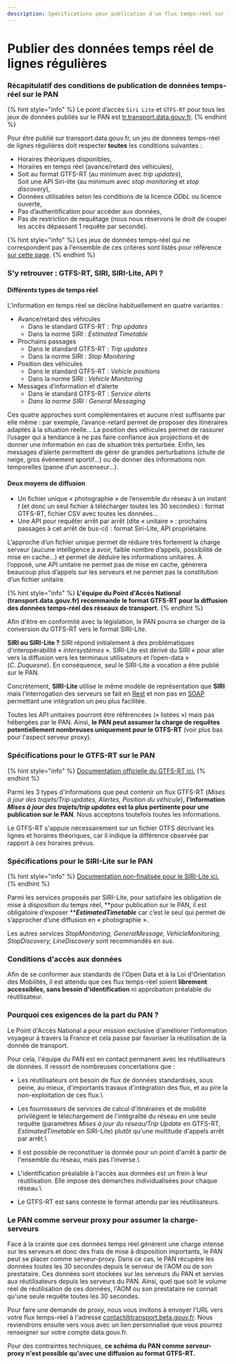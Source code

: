 ```yaml
---
description: Spécifications pour publication d'un flux temps-réel sur le PAN
---
```


# Publier des données temps réel de lignes régulières

### Récapitulatif des conditions de publication de données temps-réel sur le PAN

{% hint style="info" %}
Le point d’accès `Siri Lite` et `GTFS-RT` pour tous les jeux de données publiés sur le PAN est [tr.transport.data.gouv.fr](https://tr.transport.data.gouv.fr).
{% endhint %}

Pour être publié sur transport.data.gouv.fr, un jeu de données temps-réel de lignes régulières doit respecter **toutes** les conditions suivantes :

* Horaires théoriques disponibles,
* Horaires en temps réel (avance/retard des véhicules),
* Soit au format GTFS-RT (au minimum avec _trip updates_),\
  Soit une API Siri-lite (au minimum avec _stop monitoring_ et _stop discovery_),
* Données utilisables selon les conditions de la licence _ODbL_ ou licence ouverte,
* Pas d’authentification pour accéder aux données,
* Pas de restriction de requêtage (nous nous réservons le droit de couper les accès dépassant 1 requête par seconde).

{% hint style="info" %}
Les jeux de données temps-réel qui ne correspondent pas à l'ensemble de ces critères sont listés pour référence [sur cette page](https://transport.data.gouv.fr/real\_time).
{% endhint %}

### S'y retrouver : GTFS-RT, SIRI, SIRI-Lite, API ?

#### Différents types de temps réel

L’information en temps réel se décline habituellement en quatre variantes :

* Avance/retard des véhicules
  * Dans le standard GTFS-RT : _Trip updates_
  * Dans la norme SIRI : _Estimated Timetable_
* Prochains passages
  * Dans le standard GTFS-RT : _Trip updates_
  * Dans la norme SIRI : _Stop Monitoring_
* Position des véhicules&#x20;
  * Dans le standard GTFS-RT : _Vehicle positions_
  * Dans la norme SIRI : _Vehicle Monitoring_
* Messages d’information et d’alerte
  * Dans le standard GTFS-RT : _Service alerts_
  * _Dans la norme SIRI : General Messaging_

Ces quatre approches sont complémentaires et aucune n’est suffisante par elle même : par exemple, l’avance-retard permet de proposer des itinéraires adaptés à la situation réelle… La position des véhicules permet de rassurer l’usager qui a tendance à ne pas faire confiance aux projections et de donner une information en cas de situation très perturbée. Enfin, les messages d’alerte permettent de gérer de grandes perturbations (chute de neige, gros évènement sportif…) ou de donner des informations non temporelles (panne d’un ascenseur…).

#### Deux moyens de diffusion

* Un fichier unique « photographie » de l’ensemble du réseau à un instant _t_ (et donc un seul fichier à télécharger toutes les 30 secondes) : format GTFS-RT, fichier CSV avec toutes les données…
* Une API pour requêter arrêt par arrêt (dite « unitaire » : prochains passages à cet arrêt de bus-ci) : format Siri-Lite, API propriétaire.

L’approche d’un fichier unique permet de réduire très fortement la charge serveur (aucune intelligence à avoir, faible nombre d’appels, possibilité de mise en cache…) et permet de déduire les informations unitaires. À l’opposé, une API unitaire ne permet pas de mise en cache, génèrera beaucoup plus d’appels sur les serveurs et ne permet pas la constitution d’un fichier unitaire.

{% hint style="info" %}
**L'équipe du Point d'Accès National (transport.data.gouv.fr) recommande le format GTFS-RT pour la diffusion des données temps-réel des réseaux de transport.**
{% endhint %}

Afin d'être en conformité avec la législation, le PAN pourra se charger de la conversion du GTFS-RT vers le format SIRI-Lite.

**SIRI ou SIRI-Lite ?** SIRI répond initialement à des problématiques d'interopérabilité « _intersystèmes_ ». SIRI-Lite est dérivé du SIRI « pour aller vers la diffusion vers les terminaux utilisateurs et l’open-data » (_C. Duquesne_). En conséquence, seul le SIRI-Lite a vocation a être publié sur le PAN.

Concrètement, **SIRI-Lite** utilise le même modèle de représentation que **SIRI** mais l’interrogation des serveurs se fait en [Rest](https://fr.wikipedia.org/wiki/Representational\_state\_transfer) et non pas en [SOAP](https://fr.wikipedia.org/wiki/SOAP) permettant une intégration un peu plus facilitée.

Toutes les API unitaires pourront être référencées (« listées ») mais pas hébergées par le PAN. Ainsi, **le PAN peut assumer la charge de requêtes potentiellement nombreuses uniquement pour le GTFS-RT** (voir plus bas pour l'aspect serveur proxy).

### Spécifications pour le GTFS-RT sur le PAN

{% hint style="info" %}
[Documentation officielle du GTFS-RT ici.](https://developers.google.com/transit/gtfs-realtime/index?hl=fr)
{% endhint %}

Parmi les 3 types d'informations que peut contenir un flux GTFS-RT (_Mises à jour des trajets/Trip updates, Alertes, Position du véhicule_), **l’information **_**Mises à jour des trajets/trip updates**_** est la plus pertinente pour une publication sur le PAN**. Nous acceptons toutefois toutes les informations.&#x20;

Le GTFS-RT s'appuie nécessairement sur un fichier GTFS décrivant les lignes et horaires théoriques, car il indique la différence observée par rapport à ces horaires prévus.

### Spécifications pour le SIRI-Lite sur le PAN

{% hint style="info" %}
[Documentation non-finalisée pour le SIRI-Lite ici.](http://www.normes-donnees-tc.org/wp-content/uploads/2017/01/Proposition-Profil-SIRI-Lite-initial-v1-2.pdf)
{% endhint %}

Parmi les services proposés par SIRI-Lite, pour satisfaire les obligation de mise à disposition du temps réel, **pour publication sur le PAN, il est obligatoire d’exposer **_**EstimatedTimetable**_ car c’est le seul qui permet de s’approcher d’une diffusion en « photographie ».

Les autres services _StopMonitoring,  GeneralMessage, VehicleMonitoring, StopDiscovery, LineDiscovery_ sont recommandés en sus.

### Conditions d'accès aux données

Afin de se conformer aux standards de l'Open Data et à la Loi d'Orientation des Mobilités, il est attendu que ces flux temps-réel soient **librement accessibles, sans besoin d'identification** ni approbation préalable du réutilisateur.

### Pourquoi ces exigences de la part du PAN ?

Le Point d'Accès National a pour mission exclusive d'améliorer l'information voyageur à travers la France et cela passe par favoriser la réutilisation de la donnée de transport.

Pour cela, l'équipe du PAN est en contact permanent avec les réutilisateurs de données. Il ressort de nombreuses concertations que :

* Les réutilisateurs ont besoin de flux de données standardisés, sous peine, au mieux, d'importants travaux d'intégration des flux, et au pire la non-exploitation de ces flux.\

* Les fournisseurs de services de calcul d'itinéraires et de mobilité privilégient le téléchargement de l'intégralité du réseau en une seule requête (paramètres _Mises à jour du réseau/Trip Update_ en GTFS-RT, _EstimatedTimetable_ en SIRI-Lite) plutôt qu'une multitude d'appels arrêt par arrêt.\

* Il est possible de reconstituer la donnée pour un point d'arrêt à partir de l'ensemble du réseau, mais pas l'inverse.\

* L'identification préalable à l'accès aux données est un frein à leur réutilisation. Elle impose des démarches individualisées pour chaque réseau.\

* Le GTFS-RT est sans conteste le format attendu par les réutilisateurs.

### Le PAN comme serveur proxy pour assumer la charge-serveurs

Face à la crainte que ces données temps réel génèrent une charge intense sur les serveurs et donc des frais de mise à disposition importants, le PAN peut se placer comme serveur-proxy. Dans ce cas, le PAN récupère les données toutes les 30 secondes depuis le serveur de l'AOM ou de son prestataire. Ces données sont stockées sur les serveurs du PAN et servies aux réutilisateurs depuis les serveurs du PAN. Ainsi, quel que soit le volume réel de réutilisation de ces données, l'AOM ou son prestataire ne connait qu'une seule requête toutes les 30 secondes.

Pour faire une demande de proxy, nous vous invitons à envoyer l'URL vers votre flux temps-réel à l'adresse  [contact@transport.beta.gouv.fr](mailto:contact@transport.beta.gouv.fr). Nous reviendrons ensuite vers vous avec un lien personnalisé que vous pourrez renseigner sur votre compte data.gouv.fr.&#x20;

Pour des contraintes techniques, **ce schéma du PAN comme serveur-proxy n'est possible qu'avec une diffusion au format GTFS-RT.**&#x20;
